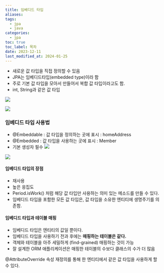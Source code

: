 ```yaml
---
title: 임베디드 타입
aliases: 
tags:
  - jpa
  - java
categories:
  - jpa
toc: true
toc_label: 목차
date: 2023-12-11
last_modified_at: 2024-01-25
---
```

- 새로운 값 타입을 직접 정의할 수 있음
- JPA는 임베디드타입(embedded type)이라 함
- 주로 기본 값 타입을 모아서 만들어서 복합 값 타입이라고도 함.
- int, String과 같은 값 타입

![](https://i.imgur.com/kNbitFe.png)


![](https://i.imgur.com/OrpBQYx.png)


### 임베디드 타입 사용법
- @Embeddable : 값 타입을 정의하는 곳에 표시 : homeAddress 
- @Embedded : 값 타입을 사용하는 곳에 표시  : Member
- 기본 생성자 필수
![](https://i.imgur.com/87v1MiG.png)


![](https://i.imgur.com/LzpDpAc.png)

#### 임베디드 타입의 장점
- 재사용
- 높은 응집도
- Period.isWork() 처럼 해당 값 타입만 사용하는 의미 있는 메소드를 만들 수 있다.
- 임베디드 타입을 포함한 모든 값 타입은, 값 타입을 소유한 엔티티에 생명주기를 의존함.


#### 임베디드 타입과 테이블 매핑
- 임베디드 타입은 엔티티의 값일 뿐이다.
- 임베디드 타입을 사용하기 전과 후에는 **매핑하는 테이블은 같다.**
- 객체와 테이블을 아주 세밀하게 (find-grained) 매핑하는 것이 가능
- 잘 설계한 ORM 애플리케이션은 매핑한 테이블의 수보다 클래스의 수가 더 많음

@AttributeOverride 속성 재정의를 통해 한 엔티티에서 같은 값 타입을 사용하게 할 수 있다.


